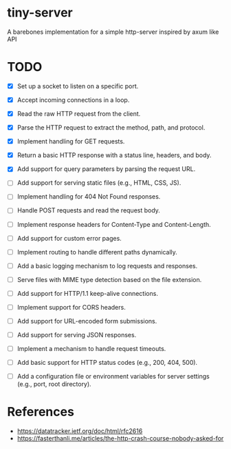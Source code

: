 # tiny-server
A barebones implementation for a simple http-server inspired by axum like API

# TODO
- [X] Set up a socket to listen on a specific port.
- [X] Accept incoming connections in a loop.
- [X] Read the raw HTTP request from the client.
- [X] Parse the HTTP request to extract the method, path, and protocol.
- [X] Implement handling for GET requests.
- [X] Return a basic HTTP response with a status line, headers, and body.
- [X] Add support for query parameters by parsing the request URL.
- [ ] Add support for serving static files (e.g., HTML, CSS, JS).
- [ ] Implement handling for 404 Not Found responses.
- [ ] Handle POST requests and read the request body.
- [ ] Implement response headers for Content-Type and Content-Length.
- [ ] Add support for custom error pages.
- [ ] Implement routing to handle different paths dynamically.
- [ ] Add a basic logging mechanism to log requests and responses.
- [ ] Serve files with MIME type detection based on the file extension.
- [ ] Add support for HTTP/1.1 keep-alive connections.
- [ ] Implement support for CORS headers.
- [ ] Add support for URL-encoded form submissions.
- [ ] Add support for serving JSON responses.
- [ ] Implement a mechanism to handle request timeouts.
- [ ] Add basic support for HTTP status codes (e.g., 200, 404, 500).
- [ ] Add a configuration file or environment variables for server settings (e.g., port, root directory).


# References
- https://datatracker.ietf.org/doc/html/rfc2616
- https://fasterthanli.me/articles/the-http-crash-course-nobody-asked-for
